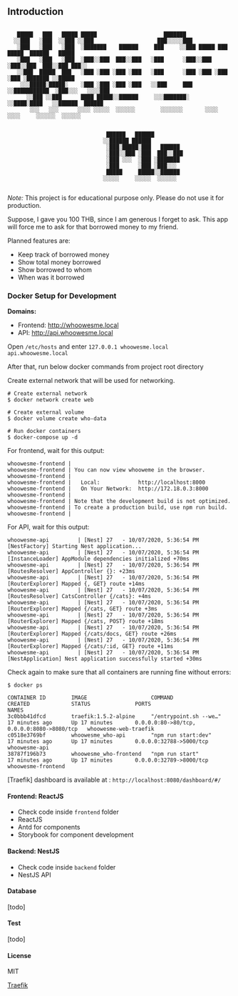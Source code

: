 ## Introduction

```

   █████   ███   █████ █████                     ███████
  ░░███   ░███  ░░███ ░░███                    ███░░░░░███
   ░███   ░███   ░███  ░███████    ██████     ███     ░░███ █████ ███ █████  ██████   █████
   ░███   ░███   ░███  ░███░░███  ███░░███   ░███      ░███░░███ ░███░░███  ███░░███ ███░░
   ░░███  █████  ███   ░███ ░███ ░███ ░███   ░███      ░███ ░███ ░███ ░███ ░███████ ░░█████
    ░░░█████░█████░    ░███ ░███ ░███ ░███   ░░███     ███  ░░███████████  ░███░░░   ░░░░███
      ░░███ ░░███      ████ █████░░██████     ░░░███████░    ░░████░████   ░░██████  ██████
       ░░░   ░░░      ░░░░ ░░░░░  ░░░░░░        ░░░░░░░       ░░░░ ░░░░     ░░░░░░  ░░░░░░


                               ██████   ██████
                              ░░██████ ██████
                               ░███░█████░███   ██████
                               ░███░░███ ░███  ███░░███
                               ░███ ░░░  ░███ ░███████
                               ░███      ░███ ░███░░░
                               █████     █████░░██████
                              ░░░░░     ░░░░░  ░░░░░░


```

_Note:_ This project is for educational purpose only. Please do not use it for production.

Suppose, I gave you 100 THB, since I am generous I forget to ask. This
app will force me to ask for that borrowed money to my friend.

Planned features are:
- Keep track of borrowed money
- Show total money borrowed
- Show borrowed to whom
- When was it borrowed

### Docker Setup for Development

**Domains:**

- Frontend: http://whoowesme.local
- API: http://api.whoowesme.local

Open `/etc/hosts` and enter `127.0.0.1 whoowesme.local api.whoowesme.local`

After that, run below docker commands from project root directory

Create external network that will be used for networking.

```
# Create external network
$ docker network create web

# Create external volume
$ docker volume create who-data

# Run docker containers
$ docker-compose up -d
```

For frontend, wait for this output:

```
whoowesme-frontend |
whoowesme-frontend | You can now view whooweme in the browser.
whoowesme-frontend |
whoowesme-frontend |   Local:            http://localhost:8000
whoowesme-frontend |   On Your Network:  http://172.18.0.3:8000
whoowesme-frontend |
whoowesme-frontend | Note that the development build is not optimized.
whoowesme-frontend | To create a production build, use npm run build.
whoowesme-frontend |
```

For API, wait for this output:

```
whoowesme-api         | [Nest] 27   - 10/07/2020, 5:36:54 PM   [NestFactory] Starting Nest application...
whoowesme-api         | [Nest] 27   - 10/07/2020, 5:36:54 PM   [InstanceLoader] AppModule dependencies initialized +70ms
whoowesme-api         | [Nest] 27   - 10/07/2020, 5:36:54 PM   [RoutesResolver] AppController {}: +23ms
whoowesme-api         | [Nest] 27   - 10/07/2020, 5:36:54 PM   [RouterExplorer] Mapped {, GET} route +14ms
whoowesme-api         | [Nest] 27   - 10/07/2020, 5:36:54 PM   [RoutesResolver] CatsController {/cats}: +4ms
whoowesme-api         | [Nest] 27   - 10/07/2020, 5:36:54 PM   [RouterExplorer] Mapped {/cats, GET} route +3ms
whoowesme-api         | [Nest] 27   - 10/07/2020, 5:36:54 PM   [RouterExplorer] Mapped {/cats, POST} route +18ms
whoowesme-api         | [Nest] 27   - 10/07/2020, 5:36:54 PM   [RouterExplorer] Mapped {/cats/docs, GET} route +26ms
whoowesme-api         | [Nest] 27   - 10/07/2020, 5:36:54 PM   [RouterExplorer] Mapped {/cats/:id, GET} route +11ms
whoowesme-api         | [Nest] 27   - 10/07/2020, 5:36:54 PM   [NestApplication] Nest application successfully started +30ms
```

Check again to make sure that all containers are running fine without errors:

```
$ docker ps

CONTAINER ID        IMAGE                    COMMAND                  CREATED             STATUS              PORTS                                        NAMES
3c0bbb41dfcd        traefik:1.5.2-alpine     "/entrypoint.sh --we…"   17 minutes ago      Up 17 minutes       0.0.0.0:80->80/tcp, 0.0.0.0:8080->8080/tcp   whoowesme-web-traefik
c0518e3769bf        whoowesme_who-api        "npm run start:dev"      17 minutes ago      Up 17 minutes       0.0.0.0:32788->5000/tcp                      whoowesme-api
38787f196b73        whoowesme_who-frontend   "npm run start"          17 minutes ago      Up 17 minutes       0.0.0.0:32789->8000/tcp                      whoowesme-frontend
```

[Traefik] dashboard is available at : `http://localhost:8080/dashboard/#/`

#### Frontend: ReactJS

- Check code inside `frontend` folder
- ReactJS
- Antd for components
- Storybook for component development

#### Backend: NestJS
- Check code inside `backend` folder
- NestJS API

#### Database
[todo]


#### Test
[todo]

#### License

MIT

[Traefik](https://doc.traefik.io)

